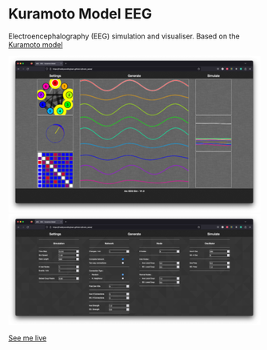 # Kuramoto Model EEG

Electroencephalography (EEG) simulation and visualiser.
Based on the [Kuramoto model](https://en.wikipedia.org/wiki/Kuramoto_model#cite_note-1)

![Display](./images/display.png)
![Settings](./images/settings.png)

[See me live](https://freddywordingham.github.io/brain_wave/ "Brain Wave")
